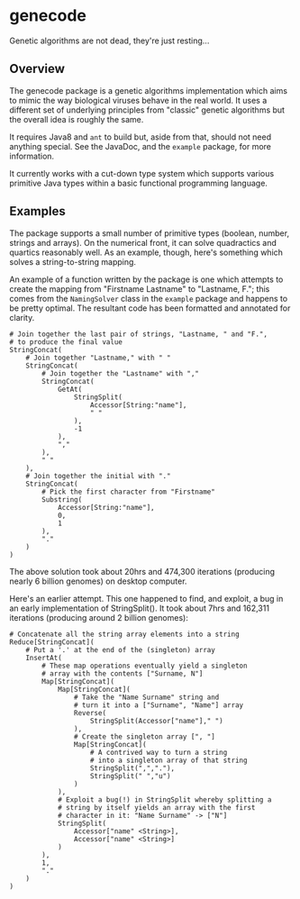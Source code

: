 # genecode

Genetic algorithms are not dead, they're just resting...

Overview
--------
The genecode package is a genetic algorithms implementation which aims to mimic the way biological viruses behave in the real world. It uses a different set of underlying principles from "classic" genetic algorithms but the overall idea is roughly the same.

It requires Java8 and `ant` to build but, aside from that, should not need anything special. See the JavaDoc, and the `example` package, for more information.

It currently works with a cut-down type system which supports various primitive Java types within a basic functional programming language.

Examples
--------

The package supports a small number of primitive types (boolean, number, strings and arrays). On the numerical front, it can solve quadractics and quartics reasonably well. As an example, though, here's something which solves a string-to-string mapping.

An example of a function written by the package is one which attempts to create the mapping from "Firstname Lastname" to "Lastname, F."; this comes from the `NamingSolver` class in the `example` package and happens to be pretty optimal. The resultant code has been formatted and annotated for clarity.

```
# Join together the last pair of strings, "Lastname, " and "F.",
# to produce the final value
StringConcat(
    # Join together "Lastname," with " "
    StringConcat(
        # Join together the "Lastname" with ","
        StringConcat(
            GetAt(
                StringSplit(
                    Accessor[String:"name"],
                    " "
                ),
                -1
            ),
            ","
        ),
        " "
    ),
    # Join together the initial with "."
    StringConcat(
        # Pick the first character from "Firstname"
        Substring(
            Accessor[String:"name"],
            0,
            1
        ),
        "."
    )
)
```

The above solution took about 20hrs and 474,300 iterations (producing nearly 6 billion genomes) on desktop computer.

Here's an earlier attempt. This one happened to find, and exploit, a bug in an early implementation of StringSplit(). It took about 7hrs and 162,311 iterations (producing around 2 billion genomes):

```
# Concatenate all the string array elements into a string
Reduce[StringConcat](
    # Put a '.' at the end of the (singleton) array
    InsertAt(
        # These map operations eventually yield a singleton
        # array with the contents ["Surname, N"]
        Map[StringConcat](
            Map[StringConcat](
                # Take the "Name Surname" string and
                # turn it into a ["Surname", "Name"] array
                Reverse(
                    StringSplit(Accessor["name"]," ")
                ),
                # Create the singleton array [", "]
                Map[StringConcat](
                    # A contrived way to turn a string
                    # into a singleton array of that string
                    StringSplit(",","."),
                    StringSplit(" ","u")
                )
            ),
            # Exploit a bug(!) in StringSplit whereby splitting a
            # string by itself yields an array with the first
            # character in it: "Name Surname" -> ["N"]
            StringSplit(
                Accessor["name" <String>],
                Accessor["name" <String>]
            )
        ),
        1,
        "."
    )
)
```
